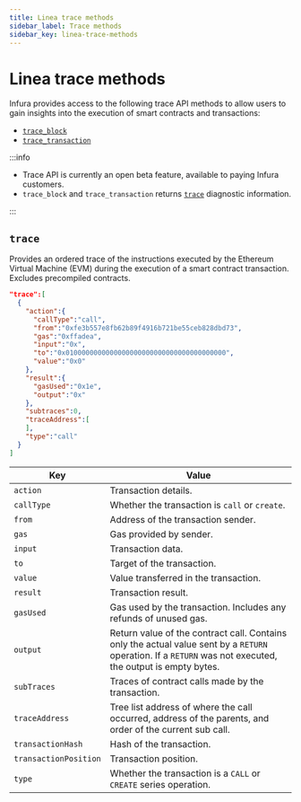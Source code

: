 ```yaml
---
title: Linea trace methods
sidebar_label: Trace methods
sidebar_key: linea-trace-methods
---
```


# Linea trace methods

Infura provides access to the following trace API methods to allow users to gain insights into the execution of smart contracts and transactions:

- [`trace_block`](trace_block.mdx)
- [`trace_transaction`](trace_transaction.mdx)

:::info

- Trace API is currently an open beta feature, available to paying Infura customers.
- `trace_block` and `trace_transaction` returns [`trace`](#trace) diagnostic information.

:::

## `trace`

Provides an ordered trace of the instructions executed by the Ethereum Virtual Machine (EVM) during the execution of a
smart contract transaction. Excludes precompiled contracts.

```json title="Trace example"
"trace":[
  {
    "action":{
      "callType":"call",
      "from":"0xfe3b557e8fb62b89f4916b721be55ceb828dbd73",
      "gas":"0xffadea",
      "input":"0x",
      "to":"0x0100000000000000000000000000000000000000",
      "value":"0x0"
    },
    "result":{
      "gasUsed":"0x1e",
      "output":"0x"
    },
    "subtraces":0,
    "traceAddress":[
    ],
    "type":"call"
  }
]
```

| Key                 |Value                                                                                                      |
|---------------------|-----------------------------------------------------------------------------------------------------------|
| `action`            | Transaction details.                                                                                      |
| `callType`          | Whether the transaction is `call` or `create`.                                                            |
| `from`              | Address of the transaction sender.                                                                        |
| `gas`               | Gas provided by sender.                                                                                   |
| `input`             | Transaction data.                                                                                         |
| `to`                | Target of the transaction.                                                                                |
| `value`             | Value transferred in the transaction.                                                                     |
| `result`            | Transaction result.                                                                                       |
| `gasUsed`           | Gas used by the transaction. Includes any refunds of unused gas.                                          |
| `output`            | Return value of the contract call. Contains only the actual value sent by a `RETURN` operation. If a `RETURN` was not executed, the output is empty bytes.  |
| `subTraces`         | Traces of contract calls made by the transaction.                                                         |
| `traceAddress`      | Tree list address of where the call occurred, address of the parents, and order of the current sub call.  |
| `transactionHash`   | Hash of the transaction.                                                                                  |
| `transactionPosition`| Transaction position.                                                                                    |
| `type`              | Whether the transaction is a `CALL` or `CREATE` series operation.                                         |
